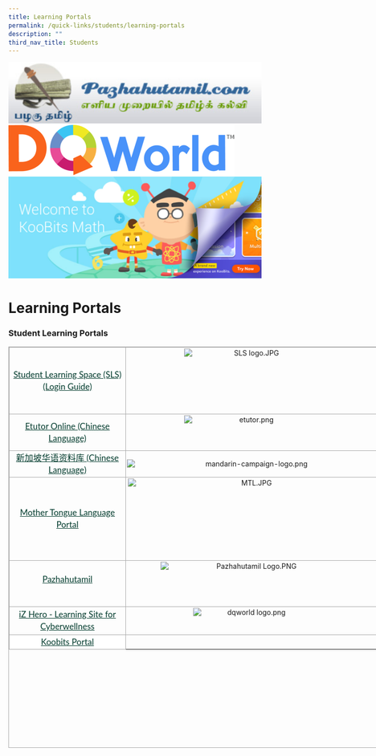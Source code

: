 ```yaml
---
title: Learning Portals
permalink: /quick-links/students/learning-portals
description: ""
third_nav_title: Students
---
```

![](/images/Pazhahutamil%20Logo.png)![](/images/dqworld%20logo.png)![](/images/Koobits.png)


# **Learning Portals**

### Student Learning Portals

<table style="margin: auto; outline: 0px; padding: 0px; border-collapse: collapse; clear: both; border: 1px solid rgb(170, 170, 170); width: 740px; height: 800px;" class="ive_eobj_center iveo_table ives_tab_simple3"><tbody style="margin: 0px; outline: 0px; padding: 0px;"><tr style="margin: 0px; outline: 0px; padding: 0px;"><td style="margin: 0px; outline: 0px; padding: 2px; text-align: center; border: 1px solid rgb(170, 170, 170);"><div style="margin: 0px; outline: 0px; padding: 0px; line-height: 24px !important; color: rgb(0, 0, 0); font-family: Lato, sans-serif; font-size: 17px; font-weight: 400; text-align: center;"><a style="margin: 0px; outline: 0px; padding: 0px; color: rgb(3, 60, 46); text-decoration: underline;" target="_blank" href="https://vle.learning.moe.edu.sg/login">Student Learning Space (SLS)</a></div><div style="margin: 0px; outline: 0px; padding: 0px; line-height: 24px !important; color: rgb(0, 0, 0); font-family: Lato, sans-serif; font-size: 17px; font-weight: 400; text-align: center;"><a style="margin: 0px; outline: 0px; padding: 0px; color: rgb(3, 60, 46); text-decoration: underline;" target="_blank" href="https://static.learning.moe.edu.sg/UserGuide/login-troubleshooting.html">(Login Guide)</a></div></td><td style="margin: 0px; outline: 0px; padding: 2px; text-align: center; border: 1px solid rgb(170, 170, 170);" width="500px;"><img style="margin: auto; outline: 0px; padding: 0px; border: none; max-width: 100%; clear: both; display: block; width: 273px; height: 128px;" class="ive_eobj_center" alt="SLS logo.JPG" src="https://xishanpri.moe.edu.sg/qql/slot/u1226/SLS%20logo.JPG"></td></tr><tr style="margin: 0px; outline: 0px; padding: 0px;"><td style="margin: 0px; outline: 0px; padding: 2px; text-align: center; border: 1px solid rgb(170, 170, 170);"><div style="margin: 0px; outline: 0px; padding: 0px; line-height: 24px !important; color: rgb(0, 0, 0); font-family: Lato, sans-serif; font-size: 17px; font-weight: 400; text-align: center;"><a style="margin: 0px; outline: 0px; padding: 0px; color: rgb(3, 60, 46); text-decoration: underline;" target="_blank" href="https://www.ezhishi.net/Contents/">Etutor Online (Chinese Language)</a></div></td><td style="margin: 0px; outline: 0px; padding: 2px; text-align: center; border: 1px solid rgb(170, 170, 170);"><img style="margin: auto; outline: 0px; padding: 0px; border: none; max-width: 100%; clear: both; display: block; width: 273px; height: 68px;" class="ive_eobj_center" alt="etutor.png" src="https://xishanpri.moe.edu.sg/qql/slot/u540/Revamp%202018/Quick%20Links/Students/etutor.png"></td></tr><tr style="margin: 0px; outline: 0px; padding: 0px;"><td style="margin: 0px; outline: 0px; padding: 2px; text-align: center; border: 1px solid rgb(170, 170, 170);"><div style="margin: 0px; outline: 0px; padding: 0px; line-height: 24px !important; color: rgb(0, 0, 0); font-family: Lato, sans-serif; font-size: 17px; font-weight: 400; text-align: center;"><a style="margin: 0px; outline: 0px; padding: 0px; color: rgb(3, 60, 46); text-decoration: underline;" target="_blank" href="https://www.languagecouncils.sg/mandarin/ch/learning-resources/singaporean-mandarin-database/search?search=&amp;category=&amp;alp=e&amp;sortby=a-z&amp;page=1">新加坡华语资料库 (Chinese Language)</a></div></td><td style="margin: 0px; outline: 0px; padding: 2px; text-align: center; border: 1px solid rgb(170, 170, 170);"><img style="margin: auto; outline: 0px; padding: 0px; border: none; max-width: 100%; clear: both; display: block;" class="ive_eobj_center" alt="mandarin-campaign-logo.png" src="https://xishanpri.moe.edu.sg/qql/slot/u540/Revamp%202018/Quick%20Links/Students/mandarin-campaign-logo.png"></td></tr><tr style="margin: 0px; outline: 0px; padding: 0px;"><td style="margin: 0px; outline: 0px; padding: 2px; text-align: center; border: 1px solid rgb(170, 170, 170);"><div style="margin: 0px; outline: 0px; padding: 0px; line-height: 24px !important; color: rgb(0, 0, 0); font-family: Lato, sans-serif; font-size: 17px; font-weight: 400; text-align: center;"><a style="margin: 0px; outline: 0px; padding: 0px; color: rgb(3, 60, 46); text-decoration: underline;" target="_blank" href="https://www.mtl.moe.edu.sg/">Mother Tongue Language Portal</a></div></td><td style="margin: 0px; outline: 0px; padding: 2px; text-align: center; border: 1px solid rgb(170, 170, 170);"><img style="margin: auto; outline: 0px; padding: 0px; border: none; max-width: 100%; clear: both; display: block; width: 497px; height: 161px;" class="ive_eobj_center" alt="MTL.JPG" width="100%" src="https://xishanpri.moe.edu.sg/qql/slot/u540/Revamp%202018/Quick%20Links/Students/MTL.JPG"></td></tr><tr style="margin: 0px; outline: 0px; padding: 0px;"><td style="margin: 0px; outline: 0px; padding: 2px; text-align: center; border: 1px solid rgb(170, 170, 170);"><div style="margin: 0px; outline: 0px; padding: 0px; line-height: 24px !important; color: rgb(0, 0, 0); font-family: Lato, sans-serif; font-size: 17px; font-weight: 400; text-align: center;"><a style="margin: 0px; outline: 0px; padding: 0px; color: rgb(3, 60, 46); text-decoration: underline;" target="_blank" href="https://pazhahutamil.com/login/index.php">Pazhahutamil</a></div><br style="margin: 0px; outline: 0px; padding: 0px;"></td><td style="margin: 0px; outline: 0px; padding: 2px; text-align: center; border: 1px solid rgb(170, 170, 170);"><img style="margin: auto; outline: 0px; padding: 0px; border: none; max-width: 100%; clear: both; display: block; width: 367px; height: 87px;" class="ive_eobj_center" alt="Pazhahutamil Logo.PNG" src="https://xishanpri.moe.edu.sg/qql/slot/u1226/Pazhahutamil%20Logo.PNG"></td></tr><tr style="margin: 0px; outline: 0px; padding: 0px;"><td style="margin: 0px; outline: 0px; padding: 2px; text-align: center; border: 1px solid rgb(170, 170, 170);"><div style="margin: 0px; outline: 0px; padding: 0px; line-height: 24px !important; color: rgb(0, 0, 0); font-family: Lato, sans-serif; font-size: 17px; font-weight: 400; text-align: center;"><a style="margin: 0px; outline: 0px; padding: 0px; color: rgb(3, 60, 46); text-decoration: underline;" target="_blank" href="https://www.dqworld.net/#!/landing">iZ Hero - Learning Site for Cyberwellness</a></div></td><td style="margin: 0px; outline: 0px; padding: 2px; text-align: center; border: 1px solid rgb(170, 170, 170);"><img style="margin: auto; outline: 0px; padding: 0px; border: none; max-width: 100%; clear: both; display: block; width: 237px; height: 51px;" class="ive_eobj_center" alt="dqworld logo.png" src="https://xishanpri.moe.edu.sg/qql/slot/u1226/dqworld%20logo.png"></td></tr><tr style="margin: 0px; outline: 0px; padding: 0px;"><td style="margin: 0px; outline: 0px; padding: 2px; text-align: center; border: 1px solid rgb(170, 170, 170); color: rgb(0, 0, 0); font-family: Lato, sans-serif; font-size: 17px; font-style: normal; font-variant-ligatures: normal; font-variant-caps: normal; font-weight: 400; letter-spacing: normal; orphans: 2; text-indent: 0px; text-transform: none; white-space: normal; widows: 2; word-spacing: 0px; -webkit-text-stroke-width: 0px; background-color: rgb(255, 255, 255); text-decoration-thickness: initial; text-decoration-style: initial; text-decoration-color: initial;"><div style="margin: 0px; outline: 0px; padding: 0px; line-height: 24px !important; color: rgb(0, 0, 0); font-family: Lato, sans-serif; font-size: 17px; font-weight: 400; text-align: center;"><a style="margin: 0px; outline: 0px; padding: 0px; color: rgb(3, 60, 46); text-decoration: underline;" target="_blank" href="/images/Koobits.png">Koobits Portal</a></div></td></tr></tbody></table>